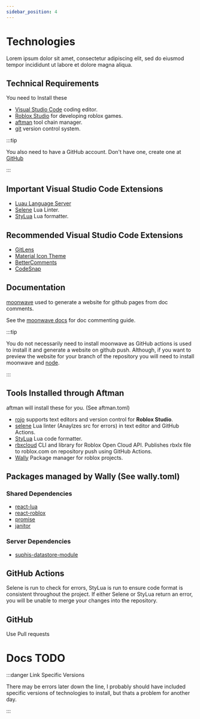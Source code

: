 ```yaml
---
sidebar_position: 4
---
```


# Technologies

Lorem ipsum dolor sit amet, consectetur adipiscing elit, sed do eiusmod tempor incididunt ut labore et dolore magna aliqua.

## Technical Requirements

You need to Install these

- [Visual Studio Code](https://code.visualstudio.com/) coding editor.
- [Roblox Studio](https://create.roblox.com/) for developing roblox games.
- [aftman](https://github.com/LPGhatguy/aftman) tool chain manager.
- [git](https://git-scm.com/) version control system.

:::tip

You also need to have a GitHub account. Don't have one, create one at [GitHub](https://github.com/)

:::

## Important Visual Studio Code Extensions

- [Luau Language Server](https://marketplace.visualstudio.com/items?itemName=JohnnyMorganz.luau-lsp)
- [Selene](https://marketplace.visualstudio.com/items?itemName=Kampfkarren.selene-vscode) Lua Linter.
- [StyLua](https://marketplace.visualstudio.com/items?itemName=JohnnyMorganz.stylua) Lua formatter.

## Recommended Visual Studio Code Extensions

- [GitLens](https://marketplace.visualstudio.com/items?itemName=eamodio.gitlens)
- [Material Icon Theme](https://marketplace.visualstudio.com/items?itemName=PKief.material-icon-theme)
- [BetterComments](https://marketplace.visualstudio.com/items?itemName=aaron-bond.better-comments)
- [CodeSnap](https://marketplace.visualstudio.com/items?itemName=adpyke.codesnap)

## Documentation

[moonwave](https://github.com/evaera/moonwave) used to generate a website for github pages from doc comments.

See the [moonwave docs](https://eryn.io/moonwave/) for doc commenting guide.

:::tip

You do not necessarily need to install moonwave as GitHub actions is used to install it and generate a website on github push. Although, if you want to preview the website for your branch of the repository you will need to install moonwave and [node](https://nodejs.org/en/download/prebuilt-installer/current).

:::

## Tools Installed through Aftman

aftman will install these for you. (See aftman.toml)

- [rojo](https://github.com/rojo-rbx/rojo) supports text editors and version control for **Roblox Studio**.
- [selene](https://github.com/Kampfkarren/selene) Lua linter (Anaylzes src for errors) in text editor and GitHub Actions.
- [StyLua](https://github.com/JohnnyMorganz/StyLua) Lua code formatter.
- [rbxcloud](https://github.com/Sleitnick/rbxcloud) CLI and library for Roblox Open Cloud API. Publishes rbxlx file to roblox.com on repository push using GitHub Actions.
- [Wally](https://github.com/UpliftGames/wally) Package manager for roblox projects.

## Packages managed by Wally (See wally.toml)

### Shared Dependencies

- [react-lua](https://wally.run/package/jsdotlua/react)
- [react-roblox](https://wally.run/package/jsdotlua/react-roblox)
- [promise](https://wally.run/package/evaera/promise)
- [janitor](https://wally.run/package/howmanysmall/janitor)

### Server Dependencies

- [suphis-datastore-module](https://wally.run/package/uiscript/suphis-datastore-module)

## GitHub Actions

Selene is run to check for errors, StyLua is run to ensure code format is consistent throughout the project. If either Selene or StyLua return an error, you will be unable to merge your changes into the repository.

## GitHub

Use Pull requests

# Docs TODO

:::danger Link Specific Versions

There may be errors later down the line, I probably should have included specific versions of technologies to install, but thats a problem for another day.

:::
